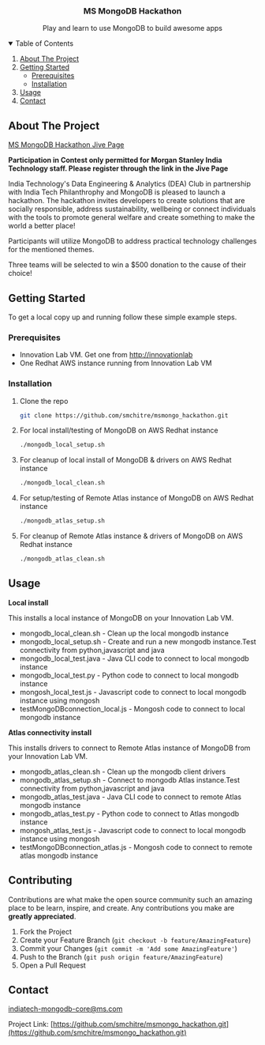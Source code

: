   <h3 align="center">MS MongoDB Hackathon</h3>

  <p align="center">
    Play and learn to use MongoDB to build awesome apps
  </p>



<!-- TABLE OF CONTENTS -->
<details open="open">
  <summary>Table of Contents</summary>
  <ol>
    <li>
      <a href="#about-the-project">About The Project</a>
    </li>
    <li>
      <a href="#getting-started">Getting Started</a>
      <ul>
        <li><a href="#prerequisites">Prerequisites</a></li>
        <li><a href="#installation">Installation</a></li>
      </ul>
    </li>
    <li><a href="#usage">Usage</a></li>
    <li><a href="#contact">Contact</a></li>
  </ol>
</details>



<!-- ABOUT THE PROJECT -->
## About The Project

[MS MongoDB Hackathon Jive Page](http://indiatechmongodb)

**Participation in Contest only permitted for Morgan Stanley India Technology staff. Please register through the link in the Jive Page**

India Technology's Data Engineering & Analytics (DEA) Club in partnership with India Tech Philanthrophy and MongoDB is pleased to launch a hackathon. The hackathon invites developers to create solutions that are socially responsible, address sustainability, wellbeing or connect individuals with the tools to promote general welfare and create something to make the world a better place!

Participants will utilize MongoDB to address practical technology challenges for the mentioned themes.

Three teams will be selected to win a $500 donation to the cause of their choice!



<!-- GETTING STARTED -->
## Getting Started

To get a local copy up and running follow these simple example steps.

### Prerequisites

* Innovation Lab VM. Get one from [http://innovationlab](http://innovationlab)
* One Redhat AWS instance running from Innovation Lab VM

### Installation

1. Clone the repo
   ```sh
   git clone https://github.com/smchitre/msmongo_hackathon.git
   ```
2. For local install/testing of MongoDB on AWS Redhat instance
   ```sh
   ./mongodb_local_setup.sh
   ```
3. For cleanup of local install of MongoDB & drivers on AWS Redhat instance
   ```sh
   ./mongodb_local_clean.sh
   ```
4. For setup/testing of Remote Atlas instance of MongoDB on AWS Redhat instance
   ```sh
   ./mongodb_atlas_setup.sh
   ```
5. For cleanup of Remote Atlas instance & drivers of MongoDB on AWS Redhat instance
   ```sh
   ./mongodb_atlas_clean.sh
   ```



<!-- USAGE EXAMPLES -->
## Usage

**Local install**

This installs a local instance of MongoDB on your Innovation Lab VM.
* mongodb_local_clean.sh - Clean up the local mongodb instance
* mongodb_local_setup.sh - Create and run a new mongodb instance.Test connectivity from python,javascript and java
* mongodb_local_test.java - Java CLI code to connect to local mongodb instance
* mongodb_local_test.py - Python code to connect to local mongodb instance
* mongosh_local_test.js - Javascript code to connect to local mongodb instance using mongosh
* testMongoDBconnection_local.js - Mongosh code to connect to local mongodb instance



**Atlas connectivity install**

This installs drivers to connect to Remote Atlas instance of MongoDB from your Innovation Lab VM.
* mongodb_atlas_clean.sh - Clean up the mongodb client drivers
* mongodb_atlas_setup.sh - Connect to mongodb Atlas instance.Test connectivity from python,javascript and java
* mongodb_atlas_test.java - Java CLI code to connect to remote Atlas mongodb instance
* mongodb_atlas_test.py - Python code to connect to Atlas mongodb instance
* mongosh_atlas_test.js - Javascript code to connect to local mongodb instance using mongosh
* testMongoDBconnection_atlas.js - Mongosh code to connect to remote atlas mongodb instance


<!-- CONTRIBUTING -->
## Contributing

Contributions are what make the open source community such an amazing place to be learn, inspire, and create. Any contributions you make are **greatly appreciated**.

1. Fork the Project
2. Create your Feature Branch (`git checkout -b feature/AmazingFeature`)
3. Commit your Changes (`git commit -m 'Add some AmazingFeature'`)
4. Push to the Branch (`git push origin feature/AmazingFeature`)
5. Open a Pull Request




<!-- CONTACT -->
## Contact

indiatech-mongodb-core@ms.com

Project Link: [https://github.com/smchitre/msmongo_hackathon.git](https://github.com/smchitre/msmongo_hackathon.git)


